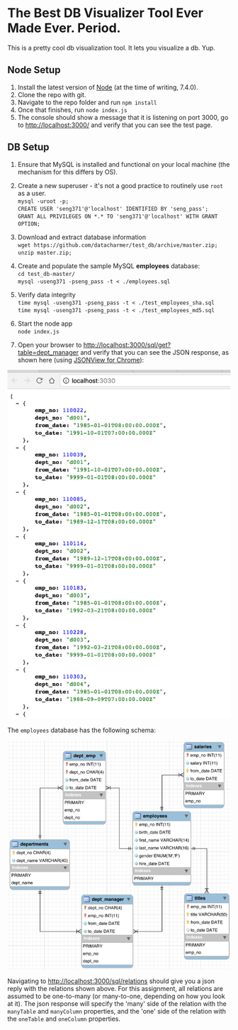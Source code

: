 # The Best DB Visualizer Tool Ever Made Ever. Period.

This is a pretty cool db visualization tool. It lets you visualize a db. Yup.

## Node Setup

1. Install the latest version of [Node](https://nodejs.org/) (at the time of writing, 7.4.0).
2. Clone the repo with git.
3. Navigate to the repo folder and run `npm install`
4. Once that finishes, run `node index.js`
5. The console should show a message that it is listening on port 3000, go to <http://localhost:3000/> and verify that you can see the test page.

## DB Setup

1. Ensure that MySQL is installed and functional on your local machine (the mechanism for this differs by OS).

2. Create a new superuser - it's not a good practice to routinely use `root` as a user.<br>
  `mysql -uroot -p;`<br>
  `CREATE USER 'seng371'@'localhost' IDENTIFIED BY 'seng_pass';`<br>
  `GRANT ALL PRIVILEGES ON *.* TO 'seng371'@'localhost' WITH GRANT OPTION;`

3. Download and extract database information<br>
  `wget https://github.com/datacharmer/test_db/archive/master.zip;`<br>
  `unzip master.zip;`

4. Create and populate the sample MySQL **employees** database:<br>
  `cd test_db-master/`<br>
  `mysql -useng371 -pseng_pass -t < ./employees.sql`

5. Verify data integrity<br>
  `time mysql -useng371 -pseng_pass -t < ./test_employees_sha.sql`<br>
  `time mysql -useng371 -pseng_pass -t < ./test_employees_md5.sql`

6. Start the node app<br>
  `node index.js`

7. Open your browser to <http://localhost:3000/sql/get?table=dept_manager> and verify that you can see the JSON response, as shown here (using [JSONView for Chrome](https://chrome.google.com/webstore/detail/jsonview/chklaanhfefbnpoihckbnefhakgolnmc)):

![](media/db_response_json.png)

The `employees` database has the following schema:

![](media/employees-schema.png)

Navigating to <http://localhost:3000/sql/relations> should give you a json reply with the relations shown above. For this assignment, all relations are assumed to be one-to-many (or many-to-one, depending on how you look at it). The json response will specify the 'many' side of the relation with the `manyTable` and `manyColumn` properties, and the 'one' side of the relation with the `oneTable` and `oneColumn` properties.
